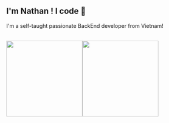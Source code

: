 ## I'm Nathan ! I code 👋

I'm a self-taught passionate BackEnd developer from Vietnam!

<br />

<div style="display: flex; align-items: center;">
  <a href="https://github.com/anuraghazra/github-readme-stats">
    <img height=200 align="center" src="https://github-readme-stats.vercel.app/api?username=nathanscriptor&theme=dracula&rank_icon=github&include_all_commits=true&card_width=300" />
  </a>
  <a href="https://github.com/anuraghazra/convoychat">
    <img height=200 align="center" src="https://github-readme-stats.vercel.app/api/top-langs?username=nathanscriptor&layout=compact&langs_count=6&card_width=260&theme=dracula&hide=css,html" />
  </a>
</div>


<!--
**NathanScriptor/nathanscriptor** is a ✨ _special_ ✨ repository because its `README.md` (this file) appears on your GitHub profile.

Here are some ideas to get you started:

- 🔭 I’m currently working on ...
- 🌱 I’m currently learning ...
- 👯 I’m looking to collaborate on ...
- 🤔 I’m looking for help with ...
- 💬 Ask me about ...
- 📫 How to reach me: ...
- 😄 Pronouns: ...
- ⚡ Fun fact: ...
-->
